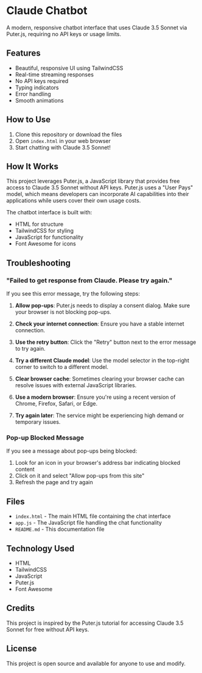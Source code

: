 # Claude Chatbot

A modern, responsive chatbot interface that uses Claude 3.5 Sonnet via Puter.js, requiring no API keys or usage limits.

## Features

- Beautiful, responsive UI using TailwindCSS
- Real-time streaming responses
- No API keys required
- Typing indicators
- Error handling
- Smooth animations

## How to Use

1. Clone this repository or download the files
2. Open `index.html` in your web browser
3. Start chatting with Claude 3.5 Sonnet!

## How It Works

This project leverages Puter.js, a JavaScript library that provides free access to Claude 3.5 Sonnet without API keys. Puter.js uses a "User Pays" model, which means developers can incorporate AI capabilities into their applications while users cover their own usage costs.

The chatbot interface is built with:
- HTML for structure
- TailwindCSS for styling
- JavaScript for functionality
- Font Awesome for icons

## Troubleshooting

### "Failed to get response from Claude. Please try again."

If you see this error message, try the following steps:

1. **Allow pop-ups**: Puter.js needs to display a consent dialog. Make sure your browser is not blocking pop-ups.

2. **Check your internet connection**: Ensure you have a stable internet connection.

3. **Use the retry button**: Click the "Retry" button next to the error message to try again.

4. **Try a different Claude model**: Use the model selector in the top-right corner to switch to a different model.

5. **Clear browser cache**: Sometimes clearing your browser cache can resolve issues with external JavaScript libraries.

6. **Use a modern browser**: Ensure you're using a recent version of Chrome, Firefox, Safari, or Edge.

7. **Try again later**: The service might be experiencing high demand or temporary issues.

### Pop-up Blocked Message

If you see a message about pop-ups being blocked:

1. Look for an icon in your browser's address bar indicating blocked content
2. Click on it and select "Allow pop-ups from this site"
3. Refresh the page and try again

## Files

- `index.html` - The main HTML file containing the chat interface
- `app.js` - The JavaScript file handling the chat functionality
- `README.md` - This documentation file

## Technology Used

- HTML
- TailwindCSS
- JavaScript
- Puter.js
- Font Awesome

## Credits

This project is inspired by the Puter.js tutorial for accessing Claude 3.5 Sonnet for free without API keys.

## License

This project is open source and available for anyone to use and modify. 